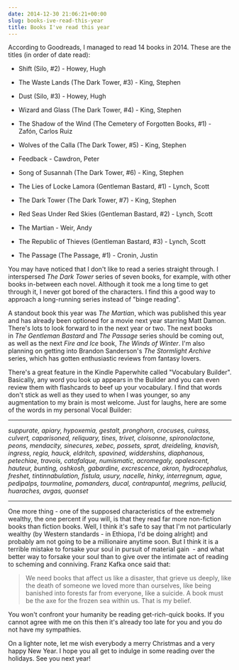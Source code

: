 ```yaml
---
date: 2014-12-30 21:06:21+00:00
slug: books-ive-read-this-year
title: Books I've read this year
---
```


According to Goodreads, I managed to read 14 books in 2014. These are the titles (in order of date read):

- Shift (Silo, #2) - Howey, Hugh

- The Waste Lands (The Dark Tower, #3) - King, Stephen

- Dust (Silo, #3) - Howey, Hugh

- Wizard and Glass (The Dark Tower, #4) - King, Stephen

- The Shadow of the Wind (The Cemetery of Forgotten Books, #1) - Zafón, Carlos Ruiz

- Wolves of the Calla (The Dark Tower, #5) - King, Stephen

- Feedback - Cawdron, Peter

- Song of Susannah (The Dark Tower, #6) - King, Stephen

- The Lies of Locke Lamora (Gentleman Bastard, #1) - Lynch, Scott

- The Dark Tower (The Dark Tower, #7) - King, Stephen

- Red Seas Under Red Skies (Gentleman Bastard, #2) - Lynch, Scott

- The Martian - Weir, Andy

- The Republic of Thieves (Gentleman Bastard, #3) - Lynch, Scott

- The Passage (The Passage, #1) - Cronin, Justin

You may have noticed that I don't like to read a series straight through. I interspersed *The Dark Tower* series of seven books, for example, with other books in-between each novel. Although it took me a long time to get through it, I never got bored of the characters. I find this a good way to approach a long-running series instead of "binge reading".

A standout book this year was *The Martian*, which was published this year and has already been optioned for a movie next year starring Matt Damon. There's lots to look forward to in the next year or two. The next books in _The Gentleman Bastard_ and *The Passage* series should be coming out, as well as the next *Fire and Ice* book, *The Winds of Winter*. I'm also planning on getting into Brandon Sanderson's *The Stormlight Archive* series, which has gotten enthusiastic reviews from fantasy lovers.

There's a great feature in the Kindle Paperwhite called "Vocabulary Builder". Basically, any word you look up appears in the Builder and you can even review them with flashcards to beef up your vocabulary. I find that words don't stick as well as they used to when I was younger, so any augmentation to my brain is most welcome. Just for laughs, here are some of the words in my personal Vocal Builder:

***

_suppurate, apiary, hypoxemia, gestalt, pronghorn, crocuses, cuirass, culvert, caparisoned, reliquary, tines, trivet, cloisonne, spironolactone, peons, mendacity, sinecures, xebec, possets, sprat, dreideling, knavish, ingress, regia, hauck, eldritch, spavined, widdershins, diaphanous, petechiae, travois, catafalque, numismatic, acromegaly, opalescent, hauteur, bunting, oshkosh, gabardine, excrescence, akron, hydrocephalus, freshet, tintinnabulation, fistula, usury, nacelle, hinky, interregnum, ague, pedipalps, tourmaline, pomanders, ducal, contrapuntal, megrims, pellucid, huaraches, avgas, quonset_

***

One more thing - one of the supposed characteristics of the extremely wealthy, the one percent if you will, is that they read far more non-fiction books than fiction books. Well, I think it's safe to say that I'm not particularly wealthy (by Western standards - in Ethiopa, I'd be doing alright) and probably am not going to be a millionaire anytime soon. But I think it is a terrible mistake to forsake your soul in pursuit of material gain  - and what better way to forsake your soul than to give over the intimate act of reading to scheming and conniving. Franz Kafka once said that: 

> We need books that affect us like a disaster, that grieve us deeply, like the death of someone we loved more than ourselves, like being banished into forests far from everyone, like a suicide. A book must be the axe for the frozen sea within us. That is my belief.

You won't confront your humanity be reading get-rich-quick books. If you cannot agree with me on this then it's already too late for you and you do not have my sympathies.

On a lighter note, let me wish everybody a merry Christmas and a very happy New Year. I hope you all get to indulge in some reading over the holidays. See you next year!
